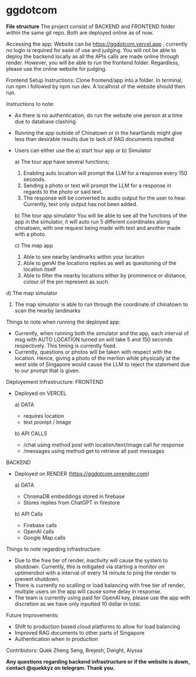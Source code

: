 # ggdotcom
**File structure**
The project consist of BACKEND and FRONTEND folder within the same git repo. Both are deployed online as of now.

Accessing the app:
Website can be https://ggdotcom.vercel.app , currently no login is required for ease of use and judging. 
You will not be able to deploy the backend locally as all the APIs calls are made online through render. However, you will be able to run the frontend folder. Regardless, please use the online website for judging. 

Frontend Setup Instructions:
Clone frontend/app into a folder. In terminal, run npm i followed by npm run dev. A localhost of the website should then run.

Instructions to note:
 - As there is no authentication, do run the website one person at a time due to database clashing.
 - Running the app outside of Chinatown or in the heartlands might give less than desirable results due to lack of RAG documents inputted
 - Users can either use the a) start tour app or b) Simulator
   
   a)  The tour app have several functions;
     1. Enabling auto location will prompt the LLM for a response every 150 seconds.
     2. Sending a photo or text will prompt the LLM for a response in regards to the photo or said text.
     3. The response will be converted to audio output for the user to hear. Currently, text only output has not been added.
        
   b) The tour app simulator
      You will be able to see all the functions of the app in the simulator, it will auto run 5 different coordinates along chinatown, with one request being made with text and another made with a photo.

   c) The map app
    1. Able to see nearby landmarks within your location
    2. Able to genAI the locations replies as well as questioning of the location itself
    3. Able to filter the nearby locations either by prominence or distance, colour of the pin represent as such.
  
  d) The map simulator
   1. The map simulator is able to run through the coordinate of chinatown to scan the nearby landmarks

Things to note when running the deployed app:
 - Currently, when running both the simulator and the app, each interval of msg with AUTO LOCATION turned on will take 5 and 150 seconds respectively. This timing is currently fixed.
 - Currently, questions or photos will be taken with respect with the location. Hence, giving a photo of the merlion while physically at the west side of Singapore would cause the LLM to reject the statement due to our prompt that is given.


Deployement Infrastructure:
FRONTEND 
- Deployed on VERCEL
  
  a) DATA
  - requires location
  - text prompt / Image
    
  b) API CALLS
  - /chat using method post with location/text/image call for response
  - /messages using method get to retrieve all past messages


BACKEND 
- Deployed on RENDER (https://ggdotcom.onrender.com)
  
  a) DATA
  - ChromaDB embeddings stored in firebase
  - Stores replies from ChatGPT in firestore
    
  b) API Calls
  - Firebase calls
  - OpenAI calls
  - Google Map calls

Things to note regarding infrastructure:
- Due to the free tier of render, inactivity will cause the system to shutdown. Currently, this is mitigated via starting a monitor on uptimerobot with a interval of every 14 minute to ping the render to prevent shutdown.
- There is currently no scalling or load balancing with free tier of render, multiple users on the app will cause some delay in response.
- The team is currently using paid for OpenAI key, please use the app with discretion as we have only inputted 10 dollar in total.

Future Improvements:
- Shift to production based cloud platforms to allow for load balancing
- Improved RAG documents to other parts of Singapore
- Authentication when in production

Contributors:
Quek Zheng Seng, Brejesh, Dwight, Alyssa

**Any questions regarding backend infrastructure or if the website is down, contact @quekkyz on telegram. Thank you.**
